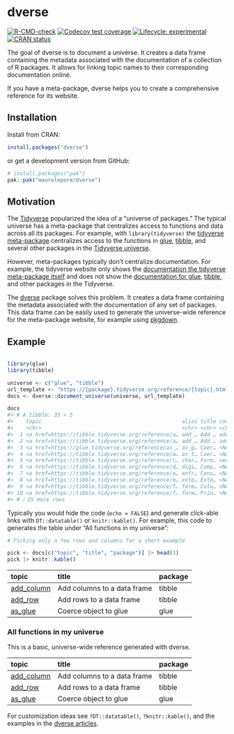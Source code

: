
<!-- README.md is generated from README.Rmd. Please edit that file -->

# dverse

<!-- badges: start -->

[![R-CMD-check](https://github.com/maurolepore/dverse/actions/workflows/R-CMD-check.yaml/badge.svg)](https://github.com/maurolepore/dverse/actions/workflows/R-CMD-check.yaml)
[![Codecov test
coverage](https://codecov.io/gh/maurolepore/dverse/graph/badge.svg)](https://app.codecov.io/gh/maurolepore/dverse)
[![Lifecycle:
experimental](https://img.shields.io/badge/lifecycle-experimental-orange.svg)](https://lifecycle.r-lib.org/articles/stages.html#experimental)
[![CRAN
status](https://www.r-pkg.org/badges/version/dverse)](https://CRAN.R-project.org/package=dverse)
<!-- badges: end -->

The goal of dverse is to document a universe. It creates a data frame
containing the metadata associated with the documentation of a
collection of R packages. It allows for linking topic names to their
corresponding documentation online.

If you have a meta-package, dverse helps you to create a comprehensive
reference for its website.

## Installation

Install from CRAN:

``` r
install.packages("dverse")
```

or get a development version from GitHub:

``` r
# install.packages("pak")
pak::pak("maurolepore/dverse")
```

## Motivation

The [Tidyverse](https://www.tidyverse.org/) popularized the idea of a
“universe of packages.” The typical universe has a meta-package that
centralizes access to functions and data across all its packages. For
example, with `library(tidyverse)` the [tidyverse
meta-package](https://tidyverse.tidyverse.org/) centralizes access to
the functions in [glue](https://glue.tidyverse.org/),
[tibble](https://tibble.tidyverse.org/), and several other packages in
the [Tidyverse universe](https://www.tidyverse.org/).

However, meta-packages typically don’t centralize documentation. For
example, the tidyverse website only shows the [documentation the
tidyverse meta-package
itself](https://tidyverse.tidyverse.org/reference/index.html) and does
not show the [documentation for
glue](https://glue.tidyverse.org/reference/index.html),
[tibble](https://tibble.tidyverse.org/reference/index.html), and other
packages in the Tidyverse.

The [dverse](https://maurolepore.github.io/dverse/) package solves this
problem. It creates a data frame containing the metadata associated with
the documentation of any set of packages. This data frame can be easily
used to generate the universe-wide reference for the meta-package
website, for example using [pkgdown](https://pkgdown.r-lib.org/).

## Example

``` r

library(glue)
library(tibble)

universe <- c("glue", "tibble")
url_template <- "https://{package}.tidyverse.org/reference/{topic}.html"
docs <- dverse::document_universe(universe, url_template)

docs
#> # A tibble: 35 × 5
#>    topic                                             alias title concept package
#>    <chr>                                             <chr> <chr> <chr>   <chr>  
#>  1 <a href=https://tibble.tidyverse.org/reference/a… add_… Add … additi… tibble 
#>  2 <a href=https://tibble.tidyverse.org/reference/a… add_… Add … additi… tibble 
#>  3 <a href=https://glue.tidyverse.org/reference/as_… as_g… Coer… <NA>    glue   
#>  4 <a href=https://tibble.tidyverse.org/reference/a… as_t… Coer… <NA>    tibble 
#>  5 <a href=https://tibble.tidyverse.org/reference/c… char… Form… vector… tibble 
#>  6 <a href=https://tibble.tidyverse.org/reference/d… digi… Comp… <NA>    tibble 
#>  7 <a href=https://tibble.tidyverse.org/reference/e… enfr… Conv… <NA>    tibble 
#>  8 <a href=https://tibble.tidyverse.org/reference/e… exte… Exte… <NA>    tibble 
#>  9 <a href=https://tibble.tidyverse.org/reference/f… form… Colu… <NA>    tibble 
#> 10 <a href=https://tibble.tidyverse.org/reference/f… form… Prin… <NA>    tibble 
#> # ℹ 25 more rows
```

Typically you would hide the code (`echo = FALSE`) and generate
click-able links with `DT::datatable()` or `knitr::kable()`. For
example, this code to generates the table under “All functions in my
universe”:

``` r
# Picking only a few rows and columns for a short example

pick <- docs[c("topic", "title", "package")] |> head(3)
pick |> knitr::kable()
```

| topic | title | package |
|:---|:---|:---|
| <a href=https://tibble.tidyverse.org/reference/add_column.html>add_column</a> | Add columns to a data frame | tibble |
| <a href=https://tibble.tidyverse.org/reference/add_row.html>add_row</a> | Add rows to a data frame | tibble |
| <a href=https://glue.tidyverse.org/reference/as_glue.html>as_glue</a> | Coerce object to glue | glue |

### All functions in my universe

This is a basic, universe-wide reference generated with dverse.

| topic | title | package |
|:---|:---|:---|
| <a href=https://tibble.tidyverse.org/reference/add_column.html>add_column</a> | Add columns to a data frame | tibble |
| <a href=https://tibble.tidyverse.org/reference/add_row.html>add_row</a> | Add rows to a data frame | tibble |
| <a href=https://glue.tidyverse.org/reference/as_glue.html>as_glue</a> | Coerce object to glue | glue |

For customization ideas see `?DT::datatable()`, `?knitr::kable()`, and
the examples in the [dverse
articles](https://maurolepore.github.io/dverse/articles).
